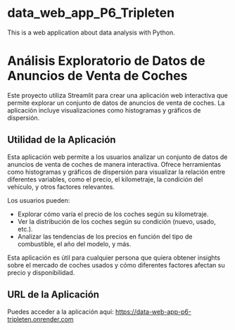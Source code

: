 # data_web_app_P6_Tripleten
This is a web application about data analysis with Python.
# Análisis Exploratorio de Datos de Anuncios de Venta de Coches

Este proyecto utiliza Streamlit para crear una aplicación web interactiva que permite explorar un conjunto de datos de anuncios de venta de coches. La aplicación incluye visualizaciones como histogramas y gráficos de dispersión.

## Utilidad de la Aplicación

Esta aplicación web permite a los usuarios analizar un conjunto de datos de anuncios de venta de coches de manera interactiva. Ofrece herramientas como histogramas y gráficos de dispersión para visualizar la relación entre diferentes variables, como el precio, el kilometraje, la condición del vehículo, y otros factores relevantes.

Los usuarios pueden:
- Explorar cómo varía el precio de los coches según su kilometraje.
- Ver la distribución de los coches según su condición (nuevo, usado, etc.).
- Analizar las tendencias de los precios en función del tipo de combustible, el año del modelo, y más.

Esta aplicación es útil para cualquier persona que quiera obtener insights sobre el mercado de coches usados y cómo diferentes factores afectan su precio y disponibilidad.


## URL de la Aplicación
Puedes acceder a la aplicación aquí: https://data-web-app-p6-tripleten.onrender.com

